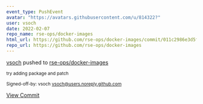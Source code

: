 ```yaml
---
event_type: PushEvent
avatar: "https://avatars.githubusercontent.com/u/814322?"
user: vsoch
date: 2022-02-07
repo_name: rse-ops/docker-images
html_url: https://github.com/rse-ops/docker-images/commit/011c2986e3d5f54d842ff6187753b909e25c9b3a
repo_url: https://github.com/rse-ops/docker-images
---
```


<a href='https://github.com/vsoch' target='_blank'>vsoch</a> pushed to <a href='https://github.com/rse-ops/docker-images' target='_blank'>rse-ops/docker-images</a>

<small>try adding package and patch

Signed-off-by: vsoch <vsoch@users.noreply.github.com></small>

<a href='https://github.com/rse-ops/docker-images/commit/011c2986e3d5f54d842ff6187753b909e25c9b3a' target='_blank'>View Commit</a>